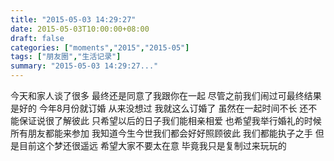 ```yaml
---
title: "2015-05-03 14:29:27"
date: 2015-05-03T10:00:00+08:00
draft: false
categories: ["moments","2015","2015-05"]
tags: ["朋友圈","生活记录"]
summary: "2015-05-03 14:29:27..."
---
```


今天和家人谈了很多 最终还是同意了我跟你在一起 尽管之前我们闹过可最终结果是好的 今年8月份就订婚 从来没想过 我就这么订婚了 虽然在一起时间不长 还不能保证说很了解彼此 只希望以后的日子我们能相亲相爱 也希望我举行婚礼的时候所有朋友都能来参加 我知道今生今世我们都会好好照顾彼此 我们都能执子之手 但是目前这个梦还很遥远 希望大家不要太在意 毕竟我只是复制过来玩玩的

